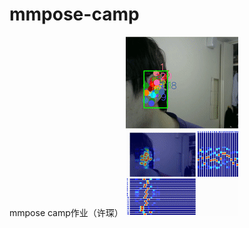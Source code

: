 # mmpose-camp
mmpose camp作业（许琛）
![](https://github.com/xuchengithub/mmpose-camp/blob/main/ezgif.com-reverse.gif)
